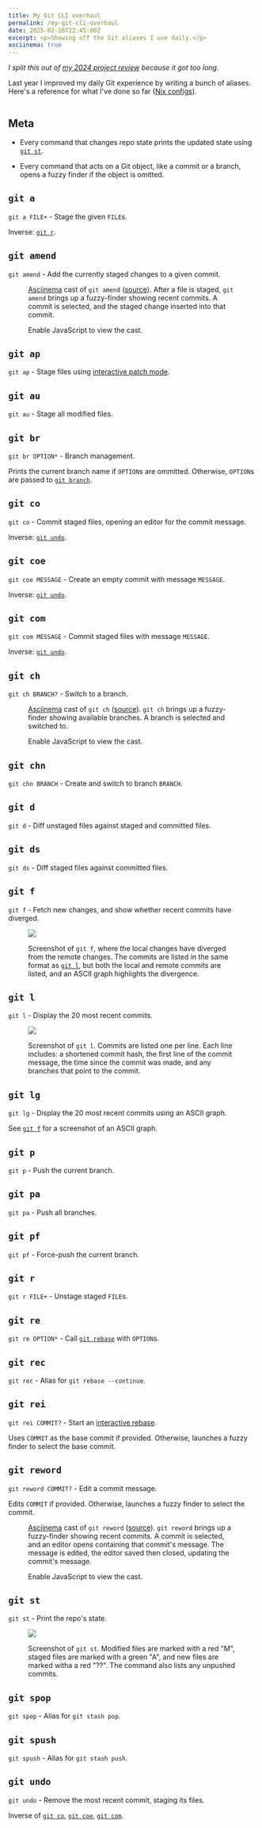 ```yaml
---
title: My Git CLI overhaul
permalink: /my-git-cli-overhaul
date: 2025-02-26T22:45:00Z
excerpt: <p>Showing off the Git aliases I use daily.</p>
asciinema: true
---
```


*I split this out of [my 2024 project review](/2024-project-review) because it got too long.*

Last year I improved my daily Git experience by writing a bunch of aliases.
Here's a reference for what I've done so far ([Nix configs](https://github.com/LightAndLight/personal-configs/blob/3e340b4d93359386bdda492cb72dfcc8b0922e17/home/git.nix#L26)).

<div id="toc" style="min-width: 15rem; white-space: normal; column-count: 2;"><!-- generated --></div>

## Meta

* Every command that changes repo state prints the updated state using [`git st`](#git-st).

* Every command that acts on a Git object, like a commit or a branch, opens a fuzzy finder if the object is omitted.

## `git a`

`git a FILE+` - Stage the given `FILE`s.

Inverse: [`git r`](#git-r).

## `git amend`
  
`git amend` - Add the currently staged changes to a given commit.

<figure>
<x-asciinema-cast data-src="./images/git-amend.cast" data-idle-time-limit="1" aria-details="git-amend-details"></x-asciinema-cast>
<figcaption id="git-amend-details">
  
[Asciinema](https://asciinema.org/) cast of `git amend` ([source](./images/git-amend.cast)).
After a file is staged, `git amend` brings up a fuzzy-finder showing recent commits.
A commit is selected, and the staged change inserted into that commit.
  
<noscript>Enable JavaScript to view the cast.</noscript>
</figcaption>
</figure>

## `git ap`

`git ap` - Stage files using [interactive patch mode](https://git-scm.com/docs/git-add#_interactive_mode).

## `git au`

`git au` - Stage all modified files.

## `git br`

`git br OPTION*` - Branch management.

Prints the current branch name if `OPTION`s are ommitted. Otherwise, `OPTION`s are passed to [`git branch`](https://git-scm.com/docs/git-branch).

## `git co`

`git co` - Commit staged files, opening an editor for the commit message.

Inverse: [`git undo`](#git-undo).

## `git coe`

`git coe MESSAGE` - Create an empty commit with message `MESSAGE`.

Inverse: [`git undo`](#git-undo).

## `git com`

`git com MESSAGE` - Commit staged files with message `MESSAGE`.

Inverse: [`git undo`](#git-undo).

## `git ch`

`git ch BRANCH?` - Switch to a branch.

<figure>
<x-asciinema-cast data-src="./images/git-ch.cast" data-idle-time-limit="1" aria-details="git-ch-details"></x-asciinema-cast>
<figcaption id="git-ch-details">
  
[Asciinema](https://asciinema.org/) cast of `git ch` ([source](./images/git-ch.cast)).
`git ch` brings up a fuzzy-finder showing available branches.
A branch is selected and switched to.
  
<noscript>Enable JavaScript to view the cast.</noscript>
</figcaption>
</figure>

## `git chn`

`git chn BRANCH` - Create and switch to branch `BRANCH`.

## `git d`

`git d` - Diff unstaged files against staged and committed files.

## `git ds`

`git ds` - Diff staged files against committed files.

## `git f`

`git f` - Fetch new changes, and show whether recent commits have diverged.
  
<figure>
<img src="./images/git-f-diverged.png" aria-details="git-f-details" style="width: auto; max-height: 100px;">
<figcaption id="git-f-details">
  
Screenshot of `git f`, where the local changes have diverged from the remote changes.
The commits are listed in the same format as [`git l`](#git-l), but both the local and remote commits are listed, and an ASCII graph highlights the divergence.
</figcaption>
</figure>

## `git l`

`git l` - Display the 20 most recent commits.
  
<figure>
<img src="./images/git-l.png" aria-details="git-l-details">
<figcaption id="git-l-details">

Screenshot of `git l`.
Commits are listed one per line.
Each line includes: a shortened commit hash, the first line of the commit message, the time since the commit was made, and any branches that point to the commit.  
</figcaption>
</figure>

## `git lg`

`git lg` - Display the 20 most recent commits using an ASCII graph.

See [`git f`](#git-f) for a screenshot of an ASCII graph.

## `git p`

`git p` - Push the current branch.

## `git pa`

`git pa` - Push all branches.

## `git pf`

`git pf` - Force-push the current branch.

## `git r`

`git r FILE+` - Unstage staged `FILE`s.

## `git re`

`git re OPTION*` - Call [`git rebase`](https://git-scm.com/docs/git-rebase) with `OPTION`s.

## `git rec`

`git rec` - Alias for `git rebase --continue`.

## `git rei`

`git rei COMMIT?` - Start an [interactive rebase](https://git-scm.com/docs/git-rebase#_interactive_mode).

Uses `COMMIT` as the base commit if provided.
Otherwise, launches a fuzzy finder to select the base commit.

## `git reword`

`git reword COMMIT?` - Edit a commit message.

Edits `COMMIT` if provided.
Otherwise, launches a fuzzy finder to select the commit.

<figure>
<x-asciinema-cast data-src="./images/git-reword.cast" data-idle-time-limit="1" aria-details="git-reword-details"></x-asciinema-cast>
<figcaption id="git-reword-details">

[Asciinema](https://asciinema.org/) cast of `git reword` ([source](./images/git-reword.cast)).
`git reword` brings up a fuzzy-finder showing recent commits.
A commit is selected, and an editor opens containing that commit's message.
The message is edited, the editor saved then closed, updating the commit's message.

<noscript>Enable JavaScript to view the cast.</noscript>
</figcaption>
</figure>

## `git st`

`git st` - Print the repo's state.

<figure>
<img src="./images/git-st.png" aria-details="git-st-details">
<figcaption id="git-st-details">

Screenshot of `git st`.
Modified files are marked with a red "M", staged files are marked with a green "A", and new files are marked witha a red "??".
The command also lists any unpushed commits.
</figcaption>
</figure>

## `git spop`

`git spop` - Alias for `git stash pop`.

## `git spush`

`git spush` - Alias for `git stash push`.

## `git undo`

`git undo` - Remove the most recent commit, staging its files.

Inverse of [`git co`](#git-co), [`git coe`](#git-coe), [`git com`](#git-com).
